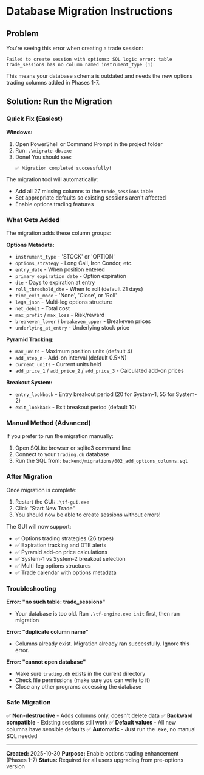 # Database Migration Instructions

## Problem
You're seeing this error when creating a trade session:

```
Failed to create session with options: SQL logic error: table trade_sessions has no column named instrument_type (1)
```

This means your database schema is outdated and needs the new options trading columns added in Phases 1-7.

## Solution: Run the Migration

### Quick Fix (Easiest)

**Windows:**
1. Open PowerShell or Command Prompt in the project folder
2. Run: `.\migrate-db.exe`
3. Done! You should see:
   ```
   ✅ Migration completed successfully!
   ```

The migration tool will automatically:
- Add all 27 missing columns to the `trade_sessions` table
- Set appropriate defaults so existing sessions aren't affected
- Enable options trading features

### What Gets Added

The migration adds these column groups:

**Options Metadata:**
- `instrument_type` - 'STOCK' or 'OPTION'
- `options_strategy` - Long Call, Iron Condor, etc.
- `entry_date` - When position entered
- `primary_expiration_date` - Option expiration
- `dte` - Days to expiration at entry
- `roll_threshold_dte` - When to roll (default 21 days)
- `time_exit_mode` - 'None', 'Close', or 'Roll'
- `legs_json` - Multi-leg options structure
- `net_debit` - Total cost
- `max_profit` / `max_loss` - Risk/reward
- `breakeven_lower` / `breakeven_upper` - Breakeven prices
- `underlying_at_entry` - Underlying stock price

**Pyramid Tracking:**
- `max_units` - Maximum position units (default 4)
- `add_step_n` - Add-on interval (default 0.5×N)
- `current_units` - Current units held
- `add_price_1` / `add_price_2` / `add_price_3` - Calculated add-on prices

**Breakout System:**
- `entry_lookback` - Entry breakout period (20 for System-1, 55 for System-2)
- `exit_lookback` - Exit breakout period (default 10)

### Manual Method (Advanced)

If you prefer to run the migration manually:

1. Open SQLite browser or sqlite3 command line
2. Connect to your `trading.db` database
3. Run the SQL from: `backend/migrations/002_add_options_columns.sql`

### After Migration

Once migration is complete:
1. Restart the GUI: `.\tf-gui.exe`
2. Click "Start New Trade"
3. You should now be able to create sessions without errors!

The GUI will now support:
- ✅ Options trading strategies (26 types)
- ✅ Expiration tracking and DTE alerts
- ✅ Pyramid add-on price calculations
- ✅ System-1 vs System-2 breakout selection
- ✅ Multi-leg options structures
- ✅ Trade calendar with options metadata

### Troubleshooting

**Error: "no such table: trade_sessions"**
- Your database is too old. Run `.\tf-engine.exe init` first, then run migration

**Error: "duplicate column name"**
- Columns already exist. Migration already ran successfully. Ignore this error.

**Error: "cannot open database"**
- Make sure `trading.db` exists in the current directory
- Check file permissions (make sure you can write to it)
- Close any other programs accessing the database

### Safe Migration

✅ **Non-destructive** - Adds columns only, doesn't delete data
✅ **Backward compatible** - Existing sessions still work
✅ **Default values** - All new columns have sensible defaults
✅ **Automatic** - Just run the .exe, no manual SQL needed

---

**Created:** 2025-10-30
**Purpose:** Enable options trading enhancement (Phases 1-7)
**Status:** Required for all users upgrading from pre-options version

